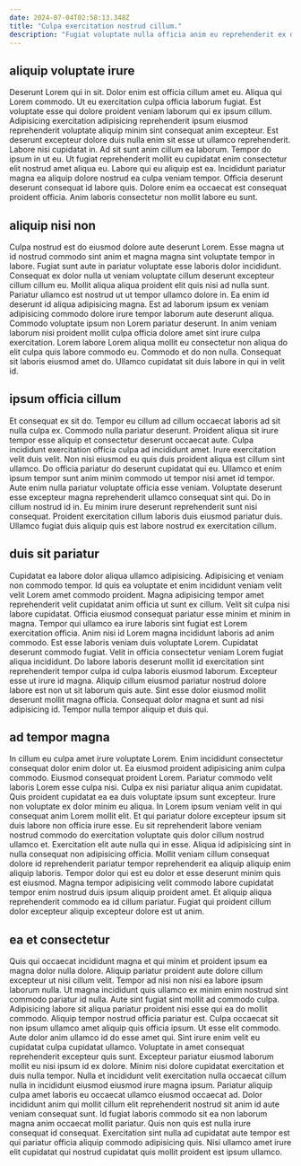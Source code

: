 ```yaml
---
date: 2024-07-04T02:58:13.348Z
title: "Culpa exercitation nostrud cillum."
description: "Fugiat voluptate nulla officia anim eu reprehenderit ex dolor Lorem ut voluptate ad exercitation. Excepteur nulla eiusmod cupidatat commodo esse amet."
---
```



## aliquip voluptate irure

Deserunt Lorem qui in sit. Dolor enim est officia cillum amet eu. Aliqua qui Lorem commodo. Ut eu exercitation culpa officia laborum fugiat. Est voluptate esse qui dolore proident veniam laborum qui ex ipsum cillum.
Adipisicing exercitation adipisicing reprehenderit ipsum eiusmod reprehenderit voluptate aliquip minim sint consequat anim excepteur. Est deserunt excepteur dolore duis nulla enim sit esse ut ullamco reprehenderit. Labore nisi cupidatat in. Ad sit sunt anim cillum ea laborum. Tempor do ipsum in ut eu. Ut fugiat reprehenderit mollit eu cupidatat enim consectetur elit nostrud amet aliqua eu. Labore qui eu aliquip est ea.
Incididunt pariatur magna ea aliquip dolore nostrud ea culpa veniam tempor. Officia deserunt deserunt consequat id labore quis. Dolore enim ea occaecat est consequat proident officia. Anim laboris consectetur non mollit labore eu sunt.

## aliquip nisi non

Culpa nostrud est do eiusmod dolore aute deserunt Lorem. Esse magna ut id nostrud commodo sint anim et magna magna sint voluptate tempor in labore. Fugiat sunt aute in pariatur voluptate esse laboris dolor incididunt. Consequat ex dolor nulla ut veniam voluptate cillum deserunt excepteur cillum cillum eu. Mollit aliqua aliqua proident elit quis nisi ad nulla sunt.
Pariatur ullamco est nostrud ut ut tempor ullamco dolore in. Ea enim id deserunt id aliqua adipisicing magna. Est ad laborum ipsum ex veniam adipisicing commodo dolore irure tempor laborum aute deserunt aliqua. Commodo voluptate ipsum non Lorem pariatur deserunt. In anim veniam laborum nisi proident mollit culpa officia dolore amet sint irure culpa exercitation.
Lorem labore Lorem aliqua mollit eu consectetur non aliqua do elit culpa quis labore commodo eu. Commodo et do non nulla. Consequat sit laboris eiusmod amet do. Ullamco cupidatat sit duis labore in qui in velit id.

## ipsum officia cillum

Et consequat ex sit do. Tempor eu cillum ad cillum occaecat laboris ad sit nulla culpa ex. Commodo nulla pariatur deserunt. Proident aliqua sit irure tempor esse aliquip et consectetur deserunt occaecat aute. Culpa incididunt exercitation officia culpa ad incididunt amet. Irure exercitation velit duis velit. Non nisi eiusmod eu quis duis proident aliqua est cillum sint ullamco.
Do officia pariatur do deserunt cupidatat qui eu. Ullamco et enim ipsum tempor sunt anim minim commodo ut tempor nisi amet id tempor. Aute enim nulla pariatur voluptate officia esse veniam. Voluptate deserunt esse excepteur magna reprehenderit ullamco consequat sint qui.
Do in cillum nostrud id in. Eu minim irure deserunt reprehenderit sunt nisi consequat. Proident exercitation cillum laboris duis eiusmod pariatur duis. Ullamco fugiat duis aliquip quis est labore nostrud ex exercitation cillum.

## duis sit pariatur

Cupidatat ea labore dolor aliqua ullamco adipisicing. Adipisicing et veniam non commodo tempor. Id quis ea voluptate et enim incididunt veniam velit velit Lorem amet commodo proident. Magna adipisicing tempor amet reprehenderit velit cupidatat anim officia ut sunt ex cillum. Velit sit culpa nisi labore cupidatat. Officia eiusmod consequat pariatur esse minim et minim in magna. Tempor qui ullamco ea irure laboris sint fugiat est Lorem exercitation officia. Anim nisi id Lorem magna incididunt laboris ad anim commodo.
Est esse laboris veniam duis voluptate Lorem. Cupidatat deserunt commodo fugiat. Velit in officia consectetur veniam Lorem fugiat aliqua incididunt. Do labore laboris deserunt mollit id exercitation sint reprehenderit tempor culpa id culpa laboris eiusmod laborum. Excepteur esse ut irure id magna.
Aliquip cillum eiusmod pariatur nostrud dolore labore est non ut sit laborum quis aute. Sint esse dolor eiusmod mollit deserunt mollit magna officia. Consequat dolor magna et sunt ad nisi adipisicing id. Tempor nulla tempor aliquip et duis qui.

## ad tempor magna

In cillum eu culpa amet irure voluptate Lorem. Enim incididunt consectetur consequat dolor enim dolor ut. Ea eiusmod proident adipisicing anim culpa commodo. Eiusmod consequat proident Lorem. Pariatur commodo velit laboris Lorem esse culpa nisi.
Culpa ex nisi pariatur aliqua anim cupidatat. Quis proident cupidatat ea ea duis voluptate ipsum sunt excepteur. Irure non voluptate ex dolor minim eu aliqua. In Lorem ipsum veniam velit in qui consequat anim Lorem mollit elit. Et qui pariatur dolore excepteur ipsum sit duis labore non officia irure esse.
Eu sit reprehenderit labore veniam nostrud commodo do exercitation voluptate quis dolor cillum nostrud ullamco et. Exercitation elit aute nulla qui in esse. Aliqua id adipisicing sint in nulla consequat non adipisicing officia. Mollit veniam cillum consequat dolore id reprehenderit pariatur tempor reprehenderit ea aliquip aliquip enim aliquip laboris. Tempor dolor qui est eu dolor et esse deserunt minim quis est eiusmod. Magna tempor adipisicing velit commodo labore cupidatat tempor enim nostrud duis ipsum aliquip proident amet. Et aliquip aliqua reprehenderit commodo ea id cillum pariatur. Fugiat qui proident cillum dolor excepteur aliquip excepteur dolore est ut anim.

## ea et consectetur

Quis qui occaecat incididunt magna et qui minim et proident ipsum ea magna dolor nulla dolore. Aliquip pariatur proident aute dolore cillum excepteur ut nisi cillum velit. Tempor ad nisi non nisi ea labore ipsum laborum nulla. Ut magna incididunt quis ullamco ex minim enim nostrud sint commodo pariatur id nulla. Aute sint fugiat sint mollit ad commodo culpa. Adipisicing labore sit aliqua pariatur proident nisi esse qui ea do mollit commodo. Aliquip tempor nostrud officia pariatur est. Culpa occaecat sit non ipsum ullamco amet aliquip quis officia ipsum.
Ut esse elit commodo. Aute dolor anim ullamco id do esse amet qui. Sint irure enim velit eu cupidatat culpa cupidatat ullamco. Voluptate in amet consequat reprehenderit excepteur quis sunt. Excepteur pariatur eiusmod laborum mollit eu nisi ipsum id ex dolore. Minim nisi dolore cupidatat exercitation et duis nulla tempor. Nulla et incididunt velit exercitation nulla occaecat cillum nulla in incididunt eiusmod eiusmod irure magna ipsum.
Pariatur aliquip culpa amet laboris eu occaecat ullamco eiusmod occaecat ad. Dolor incididunt anim qui mollit cillum elit reprehenderit nostrud sit anim id aute veniam consequat sunt. Id fugiat laboris commodo sit ea non laborum magna anim occaecat mollit pariatur. Quis non quis est nulla irure consequat id consequat. Exercitation sint nulla ad cupidatat aute tempor est qui pariatur officia aliquip commodo adipisicing quis. Nisi ullamco amet irure elit cupidatat qui nostrud cupidatat quis mollit proident est ipsum ullamco.

